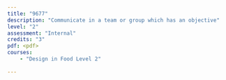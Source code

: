 ```yaml
---
title: "9677"
description: "Communicate in a team or group which has an objective"
level: "2"
assessment: "Internal"
credits: "3"
pdf: <pdf>
courses:
    - "Design in Food Level 2"
    
---
```

